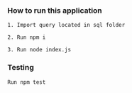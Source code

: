 
### How to run this application


```
1. Import query located in sql folder
```
```
2. Run npm i
```
```
3. Run node index.js
```
### Testing

```
Run npm test
```
